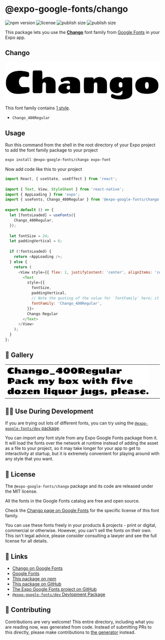 # @expo-google-fonts/chango

![npm version](https://flat.badgen.net/npm/v/@expo-google-fonts/chango)
![license](https://flat.badgen.net/github/license/expo/google-fonts)
![publish size](https://flat.badgen.net/packagephobia/install/@expo-google-fonts/chango)
![publish size](https://flat.badgen.net/packagephobia/publish/@expo-google-fonts/chango)

This package lets you use the [**Chango**](https://fonts.google.com/specimen/Chango) font family from [Google Fonts](https://fonts.google.com/) in your Expo app.

## Chango

![Chango](./font-family.png)

This font family contains [1 style](#-gallery).

- `Chango_400Regular`

## Usage

Run this command from the shell in the root directory of your Expo project to add the font family package to your project
```sh
expo install @expo-google-fonts/chango expo-font
```

Now add code like this to your project
```js
import React, { useState, useEffect } from 'react';

import { Text, View, StyleSheet } from 'react-native';
import { AppLoading } from 'expo';
import { useFonts, Chango_400Regular } from '@expo-google-fonts/chango';

export default () => {
  let [fontsLoaded] = useFonts({
    Chango_400Regular,
  });

  let fontSize = 24;
  let paddingVertical = 6;

  if (!fontsLoaded) {
    return <AppLoading />;
  } else {
    return (
      <View style={{ flex: 1, justifyContent: 'center', alignItems: 'center' }}>
        <Text
          style={{
            fontSize,
            paddingVertical,
            // Note the quoting of the value for `fontFamily` here; it expects a string!
            fontFamily: 'Chango_400Regular',
          }}>
          Chango Regular
        </Text>
      </View>
    );
  }
};

```

## 🔡 Gallery


||||
|-|-|-|
|![Chango_400Regular](./Chango_400Regular.ttf.png)||||


## 👩‍💻 Use During Development

If you are trying out lots of different fonts, you can try using the [`@expo-google-fonts/dev` package](https://github.com/expo/google-fonts/tree/master/font-packages/dev#readme).

You can import *any* font style from any Expo Google Fonts package from it. It will load the fonts
over the network at runtime instead of adding the asset as a file to your project, so it may take longer
for your app to get to interactivity at startup, but it is extremely convenient
for playing around with any style that you want.

## 📖 License

The `@expo-google-fonts/chango` package and its code are released under the MIT license.

All the fonts in the Google Fonts catalog are free and open source.

Check the [Chango page on Google Fonts](https://fonts.google.com/specimen/Chango) for the specific license of this font family.

You can use these fonts freely in your products & projects - print or digital, commercial or otherwise. However, you can't sell the fonts on their own. This isn't legal advice, please consider consulting a lawyer and see the full license for all details.

## 🔗 Links

- [Chango on Google Fonts](https://fonts.google.com/specimen/Chango)
- [Google Fonts](https://fonts.google.com/)
- [This package on npm](https://www.npmjs.com/package/@expo-google-fonts/chango)
- [This package on GitHub](https://github.com/expo/google-fonts/tree/master/font-packages/chango)
- [The Expo Google Fonts project on GitHub](https://github.com/expo/google-fonts)
- [`@expo-google-fonts/dev` Devlopment Package](https://github.com/expo/google-fonts/tree/master/font-packages/dev)

## 🤝 Contributing

Contributions are very welcome! This entire directory, including what you are reading now, was generated from code. Instead of submitting PRs to this directly, please make contributions to [the generator](https://github.com/expo/google-fonts/tree/master/packages/generator) instead.
